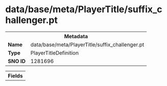 <h1>data/base/meta/PlayerTitle/suffix_challenger.pt</h1><table><tr><th colspan="100%">Metadata</th></tr><tr><td><b>Name</b></td><td>data/base/meta/PlayerTitle/suffix_challenger.pt</td></tr><tr><td><b>Type</b></td><td>PlayerTitleDefinition</td></tr><tr><td><b>SNO ID</b></td><td>1281696</td></tr></table>

<table><tr><th colspan="100%">Fields</th></tr></table>

